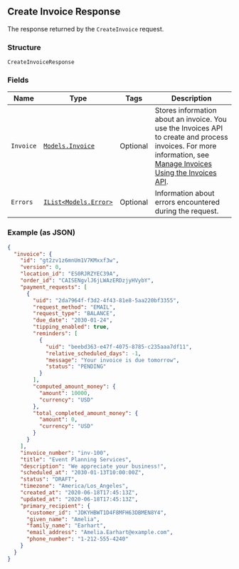 ## Create Invoice Response

The response returned by the `CreateInvoice` request.

### Structure

`CreateInvoiceResponse`

### Fields

| Name | Type | Tags | Description |
|  --- | --- | --- | --- |
| `Invoice` | [`Models.Invoice`](/doc/models/invoice.md) | Optional | Stores information about an invoice. You use the Invoices API to create and process<br>invoices. For more information, see [Manage Invoices Using the Invoices API](https://developer.squareup.com/docs/docs/invoices-api/overview). |
| `Errors` | [`IList<Models.Error>`](/doc/models/error.md) | Optional | Information about errors encountered during the request. |

### Example (as JSON)

```json
{
  "invoice": {
    "id": "gt2zv1z6mnUm1V7KMxxf3w",
    "version": 0,
    "location_id": "ES0RJRZYEC39A",
    "order_id": "CAISENgvlJ6jLWAzERDzjyHVybY",
    "payment_requests": [
      {
        "uid": "2da7964f-f3d2-4f43-81e8-5aa220bf3355",
        "request_method": "EMAIL",
        "request_type": "BALANCE",
        "due_date": "2030-01-24",
        "tipping_enabled": true,
        "reminders": [
          {
            "uid": "beebd363-e47f-4075-8785-c235aaa7df11",
            "relative_scheduled_days": -1,
            "message": "Your invoice is due tomorrow",
            "status": "PENDING"
          }
        ],
        "computed_amount_money": {
          "amount": 10000,
          "currency": "USD"
        },
        "total_completed_amount_money": {
          "amount": 0,
          "currency": "USD"
        }
      }
    ],
    "invoice_number": "inv-100",
    "title": "Event Planning Services",
    "description": "We appreciate your business!",
    "scheduled_at": "2030-01-13T10:00:00Z",
    "status": "DRAFT",
    "timezone": "America/Los_Angeles",
    "created_at": "2020-06-18T17:45:13Z",
    "updated_at": "2020-06-18T17:45:13Z",
    "primary_recipient": {
      "customer_id": "JDKYHBWT1D4F8MFH63DBMEN8Y4",
      "given_name": "Amelia",
      "family_name": "Earhart",
      "email_address": "Amelia.Earhart@example.com",
      "phone_number": "1-212-555-4240"
    }
  }
}
```

